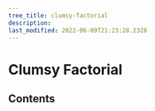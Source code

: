 ```yaml
---
tree_title: clumsy-factorial
description: 
last_modified: 2022-06-09T21:23:28.2328
---
```


# Clumsy Factorial

## Contents
